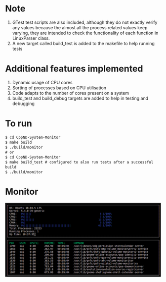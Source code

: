 # Note
1. GTest test scripts are also included, although they do not exactly verify any values because the almost all the process related values keep varying, they are intended to check the functionality of each function in LinuxParser class.
2. A new target called build_test is added to the makefile to help running tests

# Additional features implemented
1. Dynamic usage of CPU cores
2. Sorting of processes based on CPU utilisation
3. Code adapts to the number of cores present on a system
4. build_test and build_debug targets are added to help in testing and debugging

# To run
```shell
$ cd CppND-System-Monitor
$ make build
$ ./build/monitor
# or
$ cd CppND-System-Monitor
$ make build_test # configured to also run tests after a successful build
$ ./build/monitor
```

# Monitor
![](./monitor.png)

